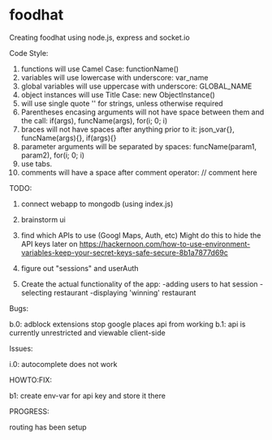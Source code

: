 # foodhat
Creating foodhat using node.js, express and socket.io

Code Style:
1. functions will use Camel Case: functionName()
2. variables will use lowercase with underscore: var_name
3. global variables will use uppercase with underscore: GLOBAL_NAME
4. object instances will use Title Case: new ObjectInstance()
5. will use single quote '' for strings, unless otherwise required
6. Parentheses encasing arguments will not have space between them and the call: if(args), funcName(args), for(i; 0; i)
7. braces will not have spaces after anything prior to it: json_var{}, funcName(args){}, if(args){}
8. parameter arguments will be separated by spaces: funcName(param1, param2), for(i; 0; i)
9. use tabs.
10. comments will have a space after comment operator: // comment here

TODO:
1. connect webapp to mongodb (using index.js)

2. brainstorm ui

3. find which APIs to use (Googl Maps, Auth, etc)
  Might do this to hide the API keys later on
  https://hackernoon.com/how-to-use-environment-variables-keep-your-secret-keys-safe-secure-8b1a7877d69c

4. figure out "sessions" and userAuth

5. Create the actual functionality of the app:
  -adding users to hat session
  -selecting restaurant
  -displaying 'winning' restaurant

Bugs:

b.0: adblock extensions stop google places api from working
b.1: api is currently unrestricted and viewable client-side


Issues:

i.0: autocomplete does not work

HOWTO:FIX:

b1: create env-var for api key and store it there

PROGRESS:

routing has been setup
